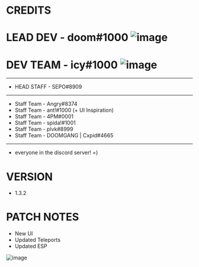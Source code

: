 # CREDITS
# LEAD DEV - doom#1000 ![image](https://cdn.discordapp.com/attachments/973860716413083690/988308262996815872/devver.png)
# DEV TEAM - icy#1000 ![image](https://cdn.discordapp.com/attachments/973860716413083690/988308262996815872/devver.png)

- ------------------------------
- HEAD STAFF - SEPO#8909
--------------------------------
- Staff Team - Angry#8374
- Staff Team - ant!#1000 (+ UI Inspiration)
- Staff Team - 4PM#0001
- Staff Team - spida!#1001
- Staff Team - plvk#8999
- Staff Team - DOOMGANG | Cxpid#4665 

--------------------------------

+ everyone in the discord server! =)

# VERSION
- 1.3.2

# PATCH NOTES
- New UI
- Updated Teleports
- Updated ESP

![image](https://media.discordapp.net/attachments/973860716413083690/988310000562741248/rounded.png)
